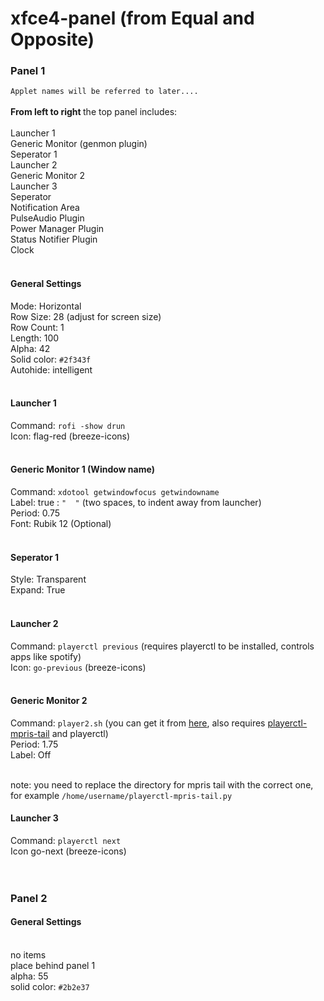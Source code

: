 # xfce4-panel (from  Equal and Opposite) <br />

### Panel 1

`Applet names will be referred to later....` <br /> <br /> 
<b> From left to right </b>the top panel includes: <br />
<br />
Launcher 1 <br />
Generic Monitor (genmon plugin) <br />
Seperator 1 <br>
Launcher 2 <br />
Generic Monitor 2 <br />
Launcher 3 <br />
Seperator <br />
Notification Area <br />
PulseAudio Plugin <br />
Power Manager Plugin <br />
Status Notifier Plugin <br />
Clock  <br /> <br />

#### General Settings <br>
Mode: Horizontal <br>
Row Size: 28 (adjust for screen size) <br>
Row Count: 1 <br>
Length: 100 <br>
Alpha: 42 <br>
Solid color: `#2f343f` <br>
Autohide: intelligent <br>
<br>

#### Launcher 1 <br>
Command: `rofi -show drun`<br>
Icon: flag-red (breeze-icons)<br>
<br>

#### Generic Monitor 1 (Window name) <br>
Command: `xdotool getwindowfocus getwindowname` <br>
Label: true : `"  "` (two spaces, to indent away from launcher) <br>
Period: 0.75 <br>
Font: Rubik 12 (Optional) <br>
<br>

#### Seperator 1<br>
Style: Transparent <br>
Expand: True<br>
<br>

#### Launcher 2
Command: `playerctl previous` (requires playerctl to be installed, controls apps like spotify) <br>
Icon: `go-previous` (breeze-icons)<br>
<br>

#### Generic Monitor 2
Command: ``player2.sh`` (you can get it from [here](https://github.com/joshuah345/linux-dotfiles/blob/master/Equal%20And%20Opposite%20(compton-tryone)/player2.sh), also requires [playerctl-mpris-tail](https://github.com/polybar/polybar-scripts/tree/master/polybar-scripts/player-mpris-tail) and playerctl)<br>
Period: 1.75 <br>
Label: Off <br>
<br>

note: you need to replace the directory for mpris tail with the correct one, for example `/home/username/playerctl-mpris-tail.py`
<br>

#### Launcher 3
Command: `playerctl next` <br>
Icon go-next (breeze-icons)<br>
<br> <br>


### Panel 2 <br>
#### General Settings <br> <br>
no items <br>
place behind panel 1 <br>
alpha: 55 <br>
solid color: `#2b2e37`



